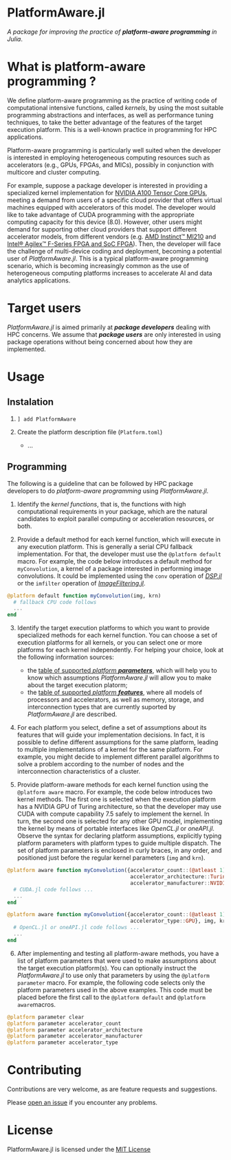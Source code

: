 # PlatformAware.jl

_A package for improving the practice of **platform-aware programming** in Julia_.

# What is platform-aware programming ?

We define platform-aware programming as the practice of writing code of computational intensive functions, called _kernels_, by using the most suitable programming abstractions and interfaces, as well as performance tuning techniques, to take the better advantage of the features of the target execution platform. This is a well-known practice in programming for HPC applications.

Platform-aware programming is particularly well suited when the developer is interested in employing heterogeneous computing resources such as accelerators (e.g., GPUs, FPGAs, and MICs), possibly in conjunction with multicore and cluster computing.

For example, suppose a package developer is interested in providing a specialized kernel implementation for [NVIDIA A100 Tensor Core GPUs](https://www.nvidia.com/en-us/data-center/a100), meeting a demand from users of a specific cloud provider that offers virtual machines equipped with accelerators of this model. The developer would like to take advantage of CUDA programming with the appropriate computing capacity for this device (8.0). However, other users might demand for supporting other cloud providers that support different accelerator models, from different vendors (e.g. [AMD Instinct™ MI210](https://www.amd.com/en/products/server-accelerators/amd-instinct-mi210) and [Intel® Agilex™ F-Series FPGA and SoC FPGA](https://www.intel.com/content/www/us/en/products/details/fpga/agilex/f-series.html)). Then, the developer will face the challenge of multi-device coding and deployment, becoming a potential user of _PlatformAware.jl_. This is a typical platform-aware programming scenario, which is becoming increasingly common as the use of heterogeneous computing platforms increases to accelerate AI and data analytics applications.





# Target users

_PlatformAware.jl_ is aimed primarily at **_package developers_** dealing with HPC concerns. We assume that **_package users_** are only interested in using package operations without being concerned about how they are implemented.

# Usage

## Instalation

1. ```] add PlatformAware```

2. Create the platform description file (```Platform.toml```)

   - ...

## Programming

The following is a guideline that can be followed by HPC package developers to do _platform-aware programming_ using _PlatformAware.jl_.

1. Identify the _kernel functions_, that is, the functions with high computational requirements in your package, which are the natural candidates to exploit parallel computing or acceleration resources, or both.

2. Provide a default method for each kernel function, which will execute in any execution platform. This is generally a serial CPU fallback implementation. For that, the developer must use the ```@platform default``` macro. For example, the code below introduces a default method for ```myConvolution```, a kernel of a package interested in performing image convolutions. It could be implemented using the ```conv``` operation of [_DSP.jl_](https://github.com/JuliaDSP/DSP.jl) or the ```imfilter``` operation of [_ImageFiltering.jl_](https://juliaimages.org/ImageFiltering.jl/stable/).

```julia
@platform default function myConvolution(img, krn)
  # fallback CPU code follows 
  ...
end
```


3. Identify the target execution platforms to which you want to provide specialized methods for each kernel function. You can choose a set of execution platforms for all kernels, or you can select one or more platforms for each kernel independently. For helping your choice, look at the following information sources:
   - the [table of supported _platform **parameters**_](https://docs.google.com/spreadsheets/d/1n-c4b7RxUduaKV43XrTnt54w-SR1AXgVNI7dN2OkEUc/edit?usp=sharing), which will help you to know which assumptions _PlatformAware.jl_ will allow you to make about the target execution platorm;
   - the [table of supported _platform **features**_](), where all models of processors and accelerators, as well as memory, storage, and interconnection types that are currently suported by _PlatformAware.jl_ are described.

4. For each platform you select, define a set of assumptions about its features that will guide your implementation decisions. In fact, it is possible to define different assumptions for the same platform, leading to multiple implementations of a kernel for the same platform. For example, you might decide to implement different parallel algorithms to solve a problem according to the number of nodes and the interconnection characteristics of a cluster.

5. Provide platform-aware methods for each kernel function using the ```@platform aware``` macro. For example, the code below introduces two kernel methods. The first one is selected when the execution platform has a NVIDIA GPU of Turing architecture, so that the developer may use CUDA with compute capability 7.5 safely to implement the kernel. In turn, the second one is selected for any other GPU model, implementing the kernel by means of portable interfaces like _OpenCL.jl_ or _oneAPI.jl_. Observe the syntax for declaring platform assumptions, explicitly typing platform parameters with platform types to guide multiple dispatch. The set of platform parameters is enclosed in curly braces, in any order, and positioned just before the regular kernel parameters (```img``` and ```krn```).

```julia
@platform aware function myConvolution({accelerator_count::(@atleast 1), 
                                        accelerator_architecture::Turing,
                                        accelerator_manufacturer::NVIDIA}, img, krn)
  # CUDA.jl code follows ...
  ...
end

@platform aware function myConvolution({accelerator_count::(@atleast 1),
                                        accelerator_type::GPU}, img, krn)
  # OpenCL.jl or oneAPI.jl code follows ...
  ...
end
```

6. After implementing and testing all platform-aware methods, you have a list of platform parameters that were used to make assumptions about the target execution platform(s). You can optionally instruct the _PlatformAware.jl_ to use only that parameters by using the ``@platform parameter`` macro. For example, the following code selects only the platform parameters used in the above examples. This code must be placed before the first call to the ```@platform default``` and ```@platform aware```macros.

```julia
@platform parameter clear
@platform parameter accelerator_count
@platform parameter accelerator_architecture
@platform parameter accelerator_manufacturer
@platform parameter accelerator_type
```

# Contributing

Contributions are very welcome, as are feature requests and suggestions.

Please [open an issue](https://github.com/decarvalhojunior-fh/PlatformAware.jl) if you encounter any problems.

# License

PlatformAware.jl is licensed under the [MIT License](https://github.com/decarvalhojunior-fh/PlatformAware.jl/blob/master/LICENSE) 
